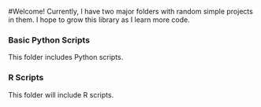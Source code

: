 #Welcome!
Currently, I have two major folders with random simple projects in them.  I hope to grow this library as I learn more code.


### Basic Python Scripts
This folder includes Python scripts.

### R Scripts
This folder will include R scripts.
